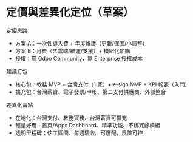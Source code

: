 # 定價與差異化定位（草案）

定價思路
- 方案 A：一次性導入費 + 年度維護（更新/保固/小調整）
- 方案 B：月費（含雲端/維運/支援）+ 模組化加購
- 授權：用 Odoo Community，無 Enterprise 授權成本

建議打包
- 核心包：教務 MVP + 台灣支付（1 家）+ e‑sign MVP + KPI 報表（入門）
- 擴充包：台灣薪資、電子發票/申報、第二支付供應商、外部整合

差異化賣點
- 在地化：台灣支付、教務實務、台灣薪資可擴充
- 輕量好用：首頁/Apps Dashboard、精準功能、不綁冗餘模組
- 透明里程碑：估工區間、每週驗收、可選配，風險可控
